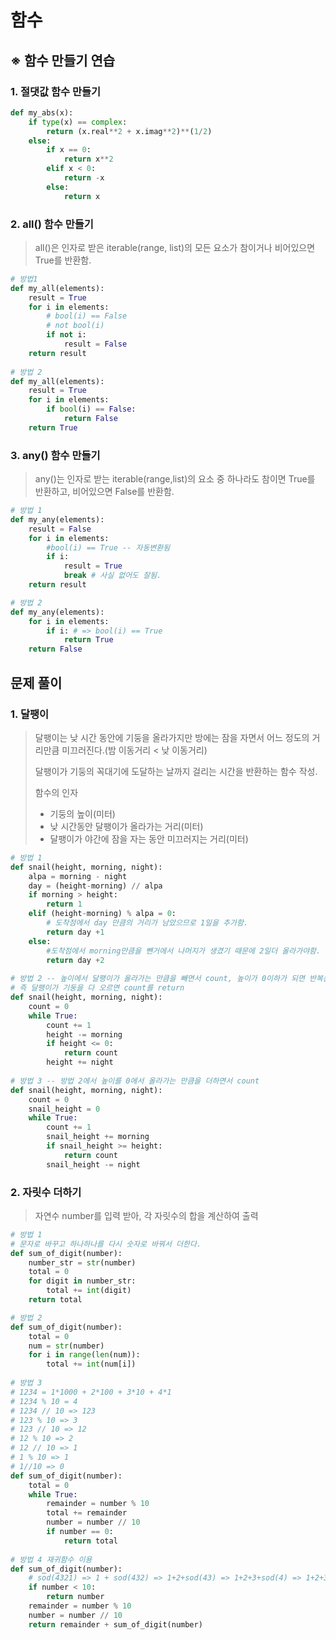 # 함수

## ※ 함수 만들기 연습

### 1. 절댓값 함수 만들기

```python
def my_abs(x):
    if type(x) == complex:
        return (x.real**2 + x.imag**2)**(1/2)
    else:
        if x == 0:
            return x**2
        elif x < 0:
            return -x
        else:
            return x
```



### 2. all() 함수 만들기

> all()은 인자로 받은 iterable(range, list)의 모든 요소가 참이거나 비어있으면 True를 반환함.

```python
# 방법1
def my_all(elements):
    result = True
    for i in elements:
        # bool(i) == False
        # not bool(i)
        if not i:
            result = False
    return result
            
# 방법 2
def my_all(elements):
    result = True
    for i in elements:
        if bool(i) == False:
            return False
    return True
```



### 3.  any() 함수 만들기

> any()는 인자로 받는 iterable(range,list)의 요소 중 하나라도 참이면 True를 반환하고, 비어있으면 False를 반환함.

```  python
# 방법 1
def my_any(elements):
    result = False
    for i in elements:
        #bool(i) == True -- 자동변환됨
        if i:
            result = True
            break # 사실 없어도 잘됨.
    return result

# 방법 2
def my_any(elements):
    for i in elements:
        if i: # => bool(i) == True
            return True
    return False
```



## 문제 풀이

### 1. 달팽이

> 달팽이는 낮 시간 동안에 기둥을 올라가지만 방에는 잠을 자면서 어느 정도의 거리만큼 미끄러진다.(밤 이동거리 < 낮 이동거리)
>
> 달팽이가 기둥의 꼭대기에 도달하는 날까지 걸리는 시간을 반환하는 함수 작성.
>
> 함수의 인자
>
> - 기둥의 높이(미터)
> - 낮 시간동안 달팽이가 올라가는 거리(미터)
> - 달팽이가 야간에 잠을 자는 동안 미끄러지는 거리(미터)

```python
# 방법 1
def snail(height, morning, night):
    alpa = morning - night
    day = (height-morning) // alpa
    if morning > height:
        return 1
    elif (height-morning) % alpa = 0:
        # 도착점에서 day 만큼의 거리가 남았으므로 1일을 추가함.
        return day +1
    else:
        #도착점에서 morning만큼을 뺀거에서 나머지가 생겼기 때문에 2일더 올라가야함.
        return day +2
    
# 방법 2 -- 높이에서 달팽이가 올라가는 만큼을 빼면서 count, 높이가 0이하가 되면 반복문 끝
# 즉 달팽이가 기둥을 다 오르면 count를 return
def snail(height, morning, night):
    count = 0
    while True:
        count += 1
        height -= morning
        if height <= 0:
            return count
        height += night
        
# 방법 3 -- 방법 2에서 높이를 0에서 올라가는 만큼을 더하면서 count
def snail(height, morning, night):
    count = 0
    snail_height = 0
    while True:
        count += 1
        snail_height += morning
        if snail_height >= height:
            return count
        snail_height -= night
```



### 2. 자릿수 더하기

> 자연수 number를 입력 받아, 각 자릿수의 합을 계산하여 출력

```python
# 방법 1
# 문자로 바꾸고 하나하나를 다시 숫자로 바꿔서 더한다.
def sum_of_digit(number):
    number_str = str(number)
    total = 0
    for digit in number_str:
        total += int(digit)
    return total

# 방법 2
def sum_of_digit(number):
    total = 0
    num = str(number)
    for i in range(len(num)):
        total += int(num[i])
        
# 방법 3
# 1234 = 1*1000 + 2*100 + 3*10 + 4*1
# 1234 % 10 = 4
# 1234 // 10 => 123
# 123 % 10 => 3
# 123 // 10 => 12
# 12 % 10 => 2
# 12 // 10 => 1
# 1 % 10 => 1
# 1//10 => 0
def sum_of_digit(number):
    total = 0
    while True:
        remainder = number % 10
        total += remainder
        number = number // 10
        if number == 0:
            return total
        
# 방법 4 재귀함수 이용
def sum_of_digit(number):
    # sod(4321) => 1 + sod(432) => 1+2+sod(43) => 1+2+3+sod(4) => 1+2+3+4 
    if number < 10:
        return number
    remainder = number % 10
    number = number // 10
    return remainder + sum_of_digit(number)
```

